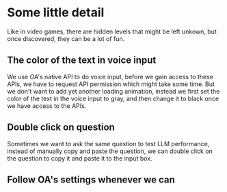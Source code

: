 # Some little detail

Like in video games, there are hidden levels that might be left unkown, but once discovered, they can be a lot of fun.

## The color of the text in voice input

We use OA's native API to do voice input, before we gain access to these APIs, we have to request API permission which might take some time. But we don't want to add yet another loading animation, instead we first set the color of the text in the voice input to gray, and then change it to black once we have access to the APIs.

## Double click on question

Sometimes we want to ask the same question to test LLM performance, instead of manually copy and paste the question, we can double click on the question to copy it and paste it to the input box.

## Follow OA's settings whenever we can

